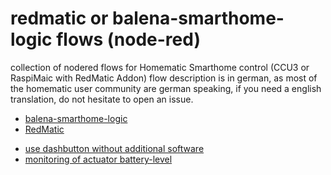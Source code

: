 # redmatic or balena-smarthome-logic flows (node-red)
collection of nodered flows for Homematic Smarthome control (CCU3 or RaspiMaic with RedMatic Addon)
flow description is in german, as most of the homematic user community are german speaking, if you need a english translation, do not hesitate to open an issue.
- [balena-smarthome-logic](https://github.com/holgerimbery/balena-smarthome-logic)
- [RedMatic](https://github.com/rdmtc/RedMatic)

* [use dashbutton without additional software ](https://github.com/holgerimbery/redmatic_flows/blob/master/dashbutton_auswerten/README.md) 
* [monitoring of actuator battery-level ](https://github.com/holgerimbery/redmatic_flows/blob/master/battery_monitoring/README.md)
